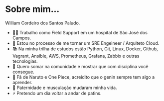 # Sobre mim...

William Cordeiro dos Santos Paludo.

- 👨‍⚕️ Trabalho como Field Support em um hospital de São José dos Campos.
- 🌱 Estou no processo de me tornar um SRE Engeineer / Arquiteto Cloud.
- 📚 Na minha trilha de estudos estão Python, Git, Linux, Docker, Github, Vagrant, Ansible, AWS, Prometheus, Grafana, Zabbix e outras tecnologias.
- 👯 Quero somar na comunidade e mostrar que com disciplina você consegue.
- 🤔 Fã de Naruto e One Piece, acreidito que o genin sempre tem algo a aprender.
- 💬 Paternidade e musculação mudaram minha vida.
- ⚡ Pretendo um dia voltar a andar de patins.

